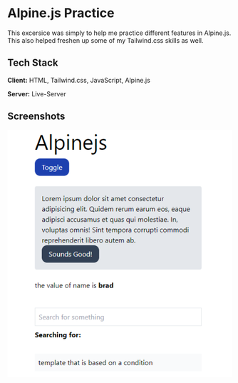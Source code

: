# Alpine.js Practice 

This excersice was simply to help me practice different features in Alpine.js. This also helped freshen up some of my Tailwind.css skills as well. 
## Tech Stack

**Client:** HTML, Tailwind.css, JavaScript, Alpine.js

**Server:** Live-Server


## Screenshots

![App Screenshot](images/Capture1.PNG)
